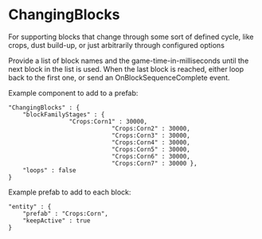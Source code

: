 ChangingBlocks
==============

For supporting blocks that change through some sort of defined cycle, like crops, dust build-up, or just arbitrarily through configured options

Provide a list of block names and the game-time-in-milliseconds until the next block in the list is used.
When the last block is reached, either loop back to the first one, or send an OnBlockSequenceComplete event.

Example component to add to a prefab:

	"ChangingBlocks" : {
		"blockFamilyStages" : {  
		             "Crops:Corn1" : 30000,
								 "Crops:Corn2" : 30000,
								 "Crops:Corn3" : 30000,
								 "Crops:Corn4" : 30000,
								 "Crops:Corn5" : 30000,
								 "Crops:Corn6" : 30000,
								 "Crops:Corn7" : 30000 },
		"loops" : false
	}

Example prefab to add to each block:

    "entity" : {
        "prefab" : "Crops:Corn",
        "keepActive" : true
    }
